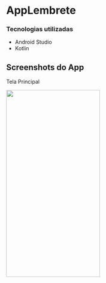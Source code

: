 # AppLembrete


### Tecnologias utilizadas
* Android Studio
* Kotlin



## Screenshots do App

Tela Principal
<div>
  <img src = "https://i.imgur.com/9Qyrtot.png" width="250" height="500" >
</div>


<br><br>


